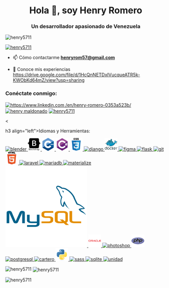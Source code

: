 <h1 align="center">Hola 👋, soy Henry Romero</h1>
<h3 align="center">Un desarrollador apasionado de Venezuela</h3>

<p align="left"> <img src=" https://komarev.com/ghpvc/?username=henry5711&label=Profile%20views&color=0e75b6&style=flat" alt="henry5711" /> </p>

<p align="left"> <a href="https:/ /github.com/ryo-ma/github-profile-trofeo"><img src="https://github-perfil-trofeo.vercel.app/?username=henry5711" alt="henry5711" /></a > </p>

- 📫 Cómo contactarme **henryrom57@gmail.com**

- 📄 Conoce mis experiencias [https://drive.google.com/file/d/1HcQnNETDxIVucqueATR5k-KWObKd64mZ/view?usp=sharing ](https://drive.google.com/file/d/1HcQnNETDxIVucqueATR5k-KWObKd64mZ/view?usp=sharing)

<h3 align="left">Conéctate conmigo:</h3>
<p align="left">
<a href="https://linkedin.com/en/https://www.linkedin.com/en/henry-romero-0353a523b/" target="blank"><img align="center" src=" https://raw.githubusercontent.com/rahuldkjain/github-profile-readme-generator/master/src/images/icons/Social/linked-in-alt.svg" alt="https://www.linkedin.com /en/henry-romero-0353a523b/" height="30" width="40" /></a>
<a href="https://fb.com/henry maldonado" target="blank"><img align="center" src="https://raw.githubusercontent.com/rahuldkjain/github-profile-readme-generator/master/src/images/icons/Social/facebook.svg" alt="henry maldonado" height= "30" ancho="40" /></a>
<a href="https://discord.gg/henry5711" target="blank"><img align="center" src="https://raw.githubusercontent.com/rahuldkjain/github-profile-readme-generator /master/src/images/icons/Social/discord.svg" alt="henry5711" height="30" width="40" /></a> </p>
<

h3 align="left">Idiomas y Herramientas:</h3>
<p align="left"> <a href="https://www.blender.org/" target="_blank" rel="noreferrer"> <img src="https://download.blender.org/ branding/community/blender_community_badge_white.svg" alt="blender" width="40" height="40"/> </a> <a href="https://getbootstrap.com" target="_blank" rel=" noreferrer"> <img src="https://raw.githubusercontent.com/devicons/devicon/master/icons/bootstrap/bootstrap-plain-wordmark.svg" alt="bootstrap" width="40" height="40 "/> </a> <a href="https://www.w3schools.com/cpp/" target="_blank" rel="noreferrer"> <img src="https://raw.githubusercontent.com/devicons/devicon/master/icons/cplusplus/cplusplus-original.svg" alt="cplusplus" width="40" height="40"/> </a > <a href="https://www.w3schools.com/cs/" target="_blank" rel="noreferrer"> <img src="https://raw.githubusercontent.com/devicons/devicon/master /icons/csharp/csharp-original.svg" alt="csharp" width="40" height="40"/> </a> <a href="https://www.w3schools.com/css/" target="_blank" rel="noreferrer"> <img src="https://raw.githubusercontent.com/devicons/devicon/master/icons/css3/css3-original-wordmark.svg" alt="css3" ancho ="40"height="40"/> </a> <a href="https://www.djangoproject.com/" target="_blank" rel="noreferrer"> <img src="https://cdn.worldvectorlogo .com/logos/django.svg" alt="django" width="40" height="40"/> </a> <a href="https://www.docker.com/" target="_blank " rel="noreferrer"> <img src="https://raw.githubusercontent.com/devicons/devicon/master/icons/docker/docker-original-wordmark.svg" alt="docker" width="40" height="40"/> </a> <a href="https://www.figma.com/" target="_blank" rel="noreferrer"> <img src="https://www.vectorlogo.zone/logos/figma/figma-icon.svg" alt="figma" width="40" height="40"/> </a> <a href="https://flask.palletsprojects.com/ " target="_blank" rel="noreferrer"> <img src="https://www.vectorlogo.zone/logos/pocoo_flask/pocoo_flask-icon.svg" alt="flask" width="40" height=" 40"/> </a> <a href="https://git-scm.com/" target="_blank" rel="noreferrer"> <img src="https://www.vectorlogo.zone/ logos/git-scm/git-scm-icon.svg" alt="git" width="40" height="40"/> </a> <a href="https://www.w3.org/ html/" objetivo="_en blanco"rel="noreferrer"> <img src="https://raw.githubusercontent.com/devicons/devicon/master/icons/html5/html5-original-wordmark.svg" alt="html5" width="40" height ="40"/> </a> <a href="https://laravel.com/" target="_blank" rel="noreferrer"> <img src="https://raw.githubusercontent.com/ devicons/devicon/master/icons/laravel/laravel-plain-wordmark.svg" alt="laravel" width="40" height="40"/> </a> <a href="https://mariadb. org/" target="_blank" rel="noreferrer"> <img src="https://www.vectorlogo.zone/logos/mariadb/mariadb-icon.svg" alt="mariadb" width="40"height="40"/> </a> <a href="https://materializecss.com/" target="_blank" rel="noreferrer"> <img src="https://raw.githubusercontent.com /prplx/svg-logos/5585531d45d294869c4eaab4d7cf2e9c167710a9/svg/materialize.svg" alt="materialize" width="40" height="40"/> </a> <a href="https://www.mysql.com /" target="_blank" rel="noreferrer"> <img src="https://raw.githubusercontent.com/devicons/devicon/master/icons/mysql/mysql-original-wordmark.svg" alt="mysql " ancho="40" altura="40"/> </a> <a href="https://www.oracle.com/" target="_blank" rel="noreferrer"> <img src="https://raw.githubusercontent.com/devicons/devicon/master/icons/oracle/oracle-original.svg" alt="oracle" width="40" height="40"/ > </a> <a href="https://www.photoshop.com/en" target="_blank" rel="noreferrer"> <img src="https://raw.githubusercontent.com/devicons/ devicon/master/icons/photoshop/photoshop-line.svg" alt="photoshop" width="40" height="40"/> </a> <a href="https://www.php.net" target="_blank" rel="noreferrer"> <img src="https://raw.githubusercontent.com/devicons/devicon/master/icons/php/php-original.svg" alt="php" width=" 40"height="40"/> </a> <a href="https://www.postgresql.org" target="_blank" rel="noreferrer"> <img src="https://raw.githubusercontent. com/devicons/devicon/master/icons/postgresql/postgresql-original-wordmark.svg" alt="postgresql" width="40" height="40"/> </a> <a href="https:// cartero.com" target="_blank" rel="noreferrer"> <img src="https://www.vectorlogo.zone/logos/getpostman/getpostman-icon.svg" alt="cartero" width="40" height="40"/> </a> <a href="https://www.python.org" target="_blank" rel="noreferrer"> <img src="https://raw.githubusercontent.com/devicons/devicon/master/icons/python/python-original.svg" alt="python" width="40" height="40"/> </a > <a href="https://sass-lang.com" target="_blank" rel="noreferrer"> <img src="https://raw.githubusercontent.com/devicons/devicon/master/icons/ sass/sass-original.svg" alt="sass" width="40" height="40"/> </a> <a href="https://www.sqlite.org/" target="_blank" rel="noreferrer"> <img src="https://www.vectorlogo.zone/logos/sqlite/sqlite-icon.svg" alt="sqlite" width="40" height="40"/> </ un> <a href="https://unity.com/" target="_blank" rel="noreferrer"> <img src="https://www.vectorlogo.zone/logos/unity3d/unity3d-icon.svg" alt ="unidad" ancho="40" altura="40"/> </a> </p>

<p><img align="left" src="https://github-readme-stats.vercel.app/api/top-langs?username=henry5711&show_icons=true&locale=en&layout=compact" alt="henry5711" /> </p>

<p> <img align="center" src="https://github-readme-stats.vercel.app/api?username=henry5711&show_icons=true&locale=en" alt="henry5711" /> </p>

<p><img align="center" src="https://github-readme-streak-stats.herokuapp.com/?user=henry5711&" alt="henry5711" /></p>

